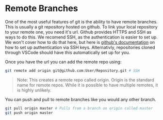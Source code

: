 # Remote Branches
One of the most useful features of git is the ability to have remote branches. This is usually a git repository hosted on github. To link your local repository to your remote one, you need it's url. Github provides HTTPS and SSH as ways to do this. We recomend SSH, as the authentication is easier to set up. We won't cover how to do that here, but here is [github's documentation](https://docs.github.com/en/authentication/connecting-to-github-with-ssh) on how to set up authentication via SSH keys. Alternativly, repositories cloned through VSCode should have this automatically set up for you.

Once you have the url you can add the remote repo using:
```sh
git remote add origin git@github.com:User/Repository.git # SSH
```
> Note: This creates a remote repo called origin. Origin is the standard name for remote repos. While it is possible to have multiple remotes, it is highly unlikely.

You can push and pull to remote branches like you would any other branch. 
```sh
git pull origin master # Pulls from a branch on origin called master
git push origin master 
```